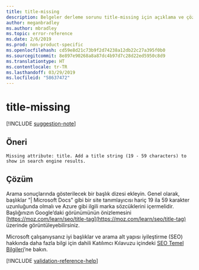 ```yaml
---
title: title-missing
description: Belgeler derleme sorunu title-missing için açıklama ve çözüm
author: meganbradley
ms.author: mbradley
ms.topic: error-reference
ms.date: 2/6/2019
ms.prod: non-product-specific
ms.openlocfilehash: cd59e8d21c73b9f2d74238a12db22c27a395f0b0
ms.sourcegitcommit: 8e897e90268a8a87dc4b97d7c28d22ed5950c8d9
ms.translationtype: HT
ms.contentlocale: tr-TR
ms.lasthandoff: 03/29/2019
ms.locfileid: "58637472"
---
```

# <a name="title-missing"></a>title-missing

[!INCLUDE [suggestion-note](includes/suggestion-note.md)]

## <a name="suggestion"></a>Öneri

`Missing attribute: title. Add a title string (19 - 59 characters) to show in search engine results.`

## <a name="resolution"></a>Çözüm

Arama sonuçlarında gösterilecek bir başlık dizesi ekleyin. Genel olarak, başlıklar "| Microsoft Docs" gibi bir site tanımlayıcısı hariç 19 ila 59 karakter uzunluğunda olmalı ve Azure gibi ilgili marka sözcüklerini içermelidir. Başlığınızın Google’daki görünümünün önizlemesini [https://moz.com/learn/seo/title-tag](https://moz.com/learn/seo/title-tag) üzerinde görüntüleyebilirsiniz.

Microsoft çalışanıysanız iyi başlıklar ve arama alt yapısı iyileştirme (SEO) hakkında daha fazla bilgi için dahili Katılımcı Kılavuzu içindeki [SEO Temel Bilgileri](https://review.docs.microsoft.com/en-us/help/contribute/contribute-how-to-write-seo-basics?branch=master)’ne bakın.

[!INCLUDE [validation-reference-help](includes/validation-reference-help.md)]
